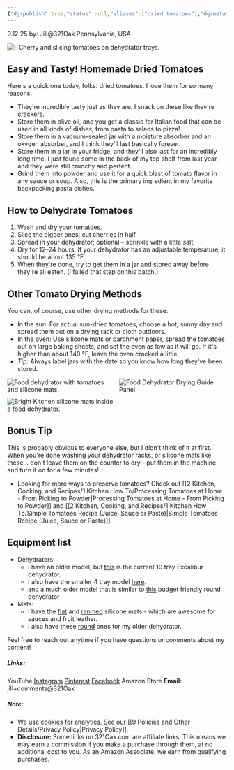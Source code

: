 ```yaml
---
{"dg-publish":true,"status":null,"aliases":["dried tomatoes"],"dg-metatags":{"title":"Easy Homemade Dried Tomatoes (Not Sun-Dried)","description":"Learn how to dehydrate tomatoes at home with a dehydrator, oven, or sun drying. Easy storage tips and versatile uses for your pantry.","og:title":"Easy Homemade Dried Tomatoes (Not Sun-Dried)","og:description":"Step-by-step guide to drying tomatoes at home with a dehydrator or oven. Great for storage, snacks, and cooking.","og:type":"article","og:url":"https://321oak.com/kitchen-cooking-and-recipes/easy-homemade-dried-tomatoes-not-sun-dried/","og:site_name":"321 Oak","og:image":"https://res.cloudinary.com/dwfbbjxam/image/upload/c_fill,g_auto,w_1200,h_630,f_auto,q_auto/v1757682911/dehydrating-tomatoes-cherry-slicing-20250904_hwgo9k.jpg","og:image:width":"1200","og:image:height":"630","og:image:alt":"Cherry and slicing tomatoes on dehydrator trays"},"permalink":"/2-kitchen-cooking-and-recipes/1-kitchen-how-to/easy-homemade-dried-tomatoes-not-sun-dried/","metatags":{"title":"Easy Homemade Dried Tomatoes (Not Sun-Dried)","description":"Learn how to dehydrate tomatoes at home with a dehydrator, oven, or sun drying. Easy storage tips and versatile uses for your pantry.","og:title":"Easy Homemade Dried Tomatoes (Not Sun-Dried)","og:description":"Step-by-step guide to drying tomatoes at home with a dehydrator or oven. Great for storage, snacks, and cooking.","og:type":"article","og:url":"https://321oak.com/kitchen-cooking-and-recipes/easy-homemade-dried-tomatoes-not-sun-dried/","og:site_name":"321 Oak","og:image":"https://res.cloudinary.com/dwfbbjxam/image/upload/c_fill,g_auto,w_1200,h_630,f_auto,q_auto/v1757682911/dehydrating-tomatoes-cherry-slicing-20250904_hwgo9k.jpg","og:image:width":"1200","og:image:height":"630","og:image:alt":"Cherry and slicing tomatoes on dehydrator trays"},"dgPassFrontmatter":true,"noteIcon":""}
---
```


9.12.25
by: Jill@321Oak
Pennsylvania, USA

<img src="https://res.cloudinary.com/dwfbbjxam/image/upload/c_fill,g_auto,ar_19:6,w_auto:100:1600,dpr_auto,f_auto,q_auto/v1757682911/dehydrating-tomatoes-cherry-slicing-20250904_hwgo9k.jpg" alt="- Cherry and slicing tomatoes on dehydrator trays.">

## Easy and Tasty! Homemade Dried Tomatoes

Here's a quick one today, folks: dried tomatoes. I love them for so many reasons.
- They're incredibly tasty just as they are. I snack on these like they're crackers.
- Store them in olive oil, and you get a classic for Italian food that can be used in all kinds of dishes, from pasta to salads to pizza!
- Store them in a vacuum-sealed jar with a moisture absorber and an oxygen absorber, and I think they'll last basically forever.
- Store them in a jar in your fridge, and they'll also last for an incredibly long time. I just found some in the back of my top shelf from last year, and they were still crunchy and perfect.
- Grind them into powder and use it for a quick blast of tomato flavor in any sauce or soup. Also, this is the primary ingredient in my favorite backpacking pasta dishes.
## How to Dehydrate Tomatoes

1. Wash and dry your tomatoes.
2. Slice the bigger ones; cut cherries in half.
3. Spread in your dehydrator; optional – sprinkle with a little salt.
4. Dry for 12–24 hours. If your dehydrator has an adjustable temperature, it should be about 135 °F.
5. When they're done, try to get them in a jar and stored away before they're all eaten. (I failed that step on this batch.)    

## Other Tomato Drying Methods

You can, of course, use other drying methods for these:
- In the sun: For actual sun-dried tomatoes, choose a hot, sunny day and spread them out on a drying rack or cloth outdoors.
- In the oven: Use silicone mats or parchment paper, spread the tomatoes out on large baking sheets, and set the oven as low as it will go. If it's higher than about 140 °F, leave the oven cracked a little.
- _Tip:_ Always label jars with the date so you know how long they've been stored.

<div style="display:grid; grid-template-columns: repeat(auto-fit, minmax(180px, 1fr));
  gap:10px; width:100%; max-width:100%; margin:0 auto;">
<img src="https://res.cloudinary.com/dwfbbjxam/image/upload/ar_1:1,c_fill,g_auto,w_400,f_auto,q_auto/v1757682911/dehydrating-tomatoes-silicone-mats-20250904_m4xow9.jpg" alt="Food dehydrator with tomatoes and silicone mats.">
<img src="https://res.cloudinary.com/dwfbbjxam/image/upload/ar_1:1,c_fill,g_auto,w_400,f_auto,q_auto/v1757682911/food-dehydrator-drying-guide-20250904_blhmt2.jpg" alt="Food Dehydrator Drying Guide Panel.">
<img
src="https://res.cloudinary.com/dwfbbjxam/image/upload/ar_1:1,c_fill,g_auto,w_400,f_auto,q_auto/v1757682911/bright-kitchen-silicone-mats-dehydrator-20250904_fp4imk.jpg" alt="Bright Kitchen silicone mats inside a food dehydrator.">
</div>

## Bonus Tip

This is probably obvious to everyone else, but I didn't think of it at first. When you're done washing your dehydrator racks, or silicone mats like these... don't leave them on the counter to dry—put them in the machine and turn it on for a few minutes!

+ Looking for more ways to preserve tomatoes? Check out [[2 Kitchen, Cooking, and Recipes/1 Kitchen How To/Processing Tomatoes at Home - From Picking to Powder\|Processing Tomatoes at Home - From Picking to Powder]] and [[2 Kitchen, Cooking, and Recipes/1 Kitchen How To/Simple Tomatoes Recipe (Juice, Sauce or Paste)\|Simple Tomatoes Recipe (Juice, Sauce or Paste)]].

## Equipment list

- Dehydrators: 
	- I have an older model, but [this](https://amzn.to/3K3rPai) is the current 10 tray Excalibur dehydrator. 
	- I also have the smaller 4 tray model [here](https://amzn.to/4gnEK2X).
	- and a much older model that is similar to [this](https://amzn.to/4pCQgMn) budget friendly round dehydrator
- Mats:
	- I have the [flat](https://amzn.to/462MSm7) and [rimmed](https://amzn.to/462MSm7) silicone mats - which are awesome for sauces and fruit leather.
	- I also have these [round](https://amzn.to/3Vh26h5) ones for my older dehydrator.

Feel free to reach out anytime if you have questions or comments about my content!
##### Links:
YouTube
[Instagram](https://www.instagram.com/jill_321oak/)
[Pinterest](https://www.pinterest.com/Jill_321Oak/)
[Facebook](https://www.facebook.com/321Oak)
Amazon Store
**Email:** jill+comments@321Oak

##### Note:
- We use cookies for analytics. See our [[9 Policies and Other Details/Privacy Policy\|Privacy Policy]].
- **Disclosure:** Some links on 321Oak.com are affiliate links. This means we may earn a commission if you make a purchase through them, at no additional cost to you. As an Amazon Associate, we earn from qualifying purchases.